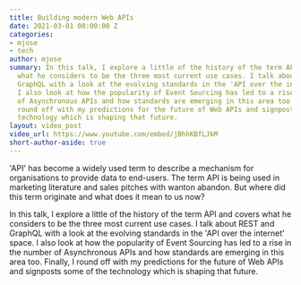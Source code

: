 ```yaml
---
title: Building modern Web APIs
date: 2021-03-01 00:00:00 Z
categories:
- mjose
- tech
author: mjose
summary: In this talk, I explore a little of the history of the term API and covers
  what he considers to be the three most current use cases. I talk about REST and
  GraphQL with a look at the evolving standards in the 'API over the internet' space.
  I also look at how the popularity of Event Sourcing has led to a rise in the number
  of Asynchronous APIs and how standards are emerging in this area too. Finally, I
  round off with my predictions for the future of Web APIs and signposts some of the
  technology which is shaping that future.
layout: video_post
video_url: https://www.youtube.com/embed/jBhhKBfLJkM
short-author-aside: true
---
```


'API' has become a widely used term to describe a mechanism for organisations to provide data to end-users. The term API is being used in marketing literature and sales pitches with wanton abandon. But where did this term originate and what does it mean to us now?

In this talk, I explore a little of the history of the term API and covers what he considers to be the three most current use cases. I talk about REST and GraphQL with a look at the evolving standards in the 'API over the internet' space. I also look at how the popularity of Event Sourcing has led to a rise in the number of Asynchronous APIs and how standards are emerging in this area too. Finally, I round off with my predictions for the future of Web APIs and signposts some of the technology which is shaping that future.
